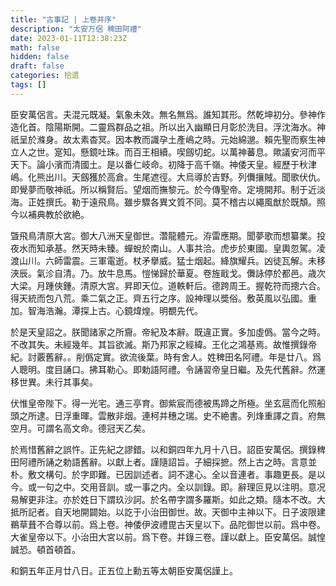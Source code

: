 ```yaml
---
title: "古事記 | 上卷并序"
description: "太安万侶 稗田阿禮"
date: 2023-01-11T12:38:23Z
math: false
hidden: false
draft: false
categories: 拾遗
tags: []
---
```


臣安萬侶言。夫混元既凝。氣象未效。無名無爲。誰知其形。然乾坤初分。參神作造化首。陰陽斯開。二靈爲群品之祖。所以出入幽顯日月彰於洗目。浮沈海水。神祇呈於滌身。故太素杳冥。因本教而識孕土產嶋之時。元始綿邈。賴先聖而察生神立人之世。寔知。懸鏡吐珠。而百王相續。喫劔切蛇。以萬神蕃息。歟議安河而平天下。論小濱而清國土。是以番仁岐命。初降于高千嶺。神倭天皇。經歷于秋津嶋。化熊出川。天劔獲於高倉。生尾遮徑。大烏導於吉野。列儛攘賊。聞歌伏仇。即覺夢而敬神祇。所以稱賢后。望烟而撫黎元。於今傳聖帝。定境開邦。制于近淡海。正姓撰氏。勒于遠飛鳥。雖步驟各異文質不同。莫不稽古以繩風猷於既頽。照今以補典教於欲絶。

曁飛鳥清原大宮。御大八洲天皇御世。濳龍體元。洊雷應期。聞夢歌而想纂業。投夜水而知承基。然天時未臻。蟬蛻於南山。人事共洽。虎步於東國。皇輿忽駕。凌渡山川。六師雷震。三軍電逝。杖矛擧威。猛士烟起。絳旗耀兵。凶徒瓦解。未移浹辰。氣沴自清。乃。放牛息馬。愷悌歸於華夏。卷旌戢戈。儛詠停於都邑。歳次大梁。月踵俠鍾。清原大宮。昇即天位。道軼軒后。德跨周王。握乾符而摠六合。得天統而包八荒。乘二氣之正。齊五行之序。設神理以奬俗。敷英風以弘國。重加。智海浩瀚。潭探上古。心鏡煒煌。明覩先代。

於是天皇詔之。朕聞諸家之所齎。帝紀及本辭。既違正實。多加虛僞。當今之時。不改其失。未經幾年。其旨欲滅。斯乃邦家之經緯。王化之鴻基焉。故惟撰錄帝紀。討覈舊辭。。削僞定實。欲流後葉。時有舍人。姓稗田名阿禮。年是廿八。爲人聰明。度目誦口。拂耳勒心。即勅語阿禮。令誦習帝皇日繼。及先代舊辭。然運移世異。未行其事矣。

伏惟皇帝陛下。得一光宅。通三亭育。御紫宸而德被馬蹄之所極。坐玄扈而化照船頭之所逮。日浮重暉。雲散非烟。連柯并穗之瑞。史不絶書。列烽重譯之貢。府無空月。可謂名高文命。德冠天乙矣。

於焉惜舊辭之誤忤。正先紀之謬錯。以和銅四年九月十八日。詔臣安萬侶。撰錄稗田阿禮所誦之勅語舊辭。以獻上者。謹隨詔旨。子細採摭。然上古之時。言意並朴。敷文構句。於字即難。已因訓述者。詞不逮心。全以音連者。事趣更長。是以今。或一句之中。交用音訓。或一事之内。全以訓錄。即。辭理叵見以注明。意况易解更非注。亦於姓日下謂玖沙訶。於名帶字謂多羅斯。如此之類。隨本不改。大抵所記者。自天地開闢始。以訖于小治田御世。故。天御中主神以下。日子波限建鵜草葺不合尊以前。爲上卷。神倭伊波禮毘古天皇以下。品陀御世以前。爲中卷。大雀皇帝以下。小治田大宮以前。爲下卷。并錄三卷。謹以獻上。臣安萬侶。誠惶誠恐。頓首頓首。

和銅五年正月廿八日。正五位上勳五等太朝臣安萬侶謹上。
